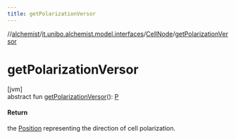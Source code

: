 ```yaml
---
title: getPolarizationVersor
---
```

//[alchemist](../../../index.html)/[it.unibo.alchemist.model.interfaces](../index.html)/[CellNode](index.html)/[getPolarizationVersor](get-polarization-versor.html)



# getPolarizationVersor



[jvm]\
abstract fun [getPolarizationVersor](get-polarization-versor.html)(): [P](../../it.unibo.alchemist.model.implementations.layers/-biomol-gradient-layer/index.html)



#### Return



the [Position](../-position/index.html) representing the direction of cell polarization.




